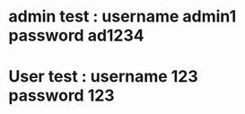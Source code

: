<h1>admin test : username  admin1 <br> password ad1234</h1>
<h1>User test : username  123 <br> password 123</h1>
